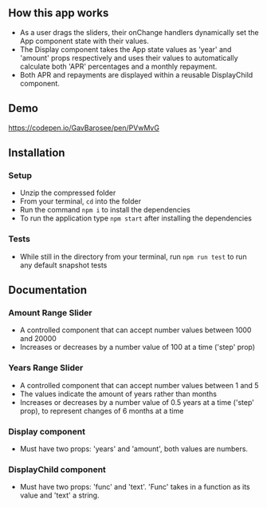 ## How this app works

- As a user drags the sliders, their onChange handlers dynamically set the App component state with their values.
- The Display component takes the App state values as 'year' and 'amount' props respectively and uses their values to automatically calculate both 'APR' percentages and a monthly repayment.
- Both APR and repayments are displayed within a reusable DisplayChild component.


## Demo 

https://codepen.io/GavBarosee/pen/PVwMvG


## Installation

### Setup

- Unzip the compressed folder
- From your terminal, `cd` into the folder
- Run the command `npm i` to install the dependencies
- To run the application type `npm start` after installing the dependencies

### Tests

- While still in the directory from your terminal, run `npm run test` to run any default snapshot tests

## Documentation

### Amount Range Slider

- A controlled component that can accept number values between 1000 and 20000
- Increases or decreases by a number value of 100 at a time ('step' prop)

### Years Range Slider

- A controlled component that can accept number values between 1 and 5
- The values indicate the amount of years rather than months
- Increases or decreases by a number value of 0.5 years at a time ('step' prop), to represent changes of 6 months at a time

### Display component

- Must have two props: 'years' and 'amount', both values are numbers.

### DisplayChild component

- Must have two props: 'func' and 'text'. 'Func' takes in a function as its value and 'text' a string.
